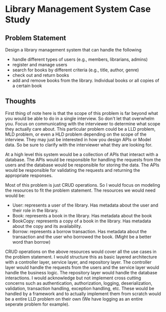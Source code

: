 # Library Management System Case Study
## Problem Statement
Design a library management system that can handle the following
- handle different types of users (e.g., members, librarians, admins)
- register and manage users
- search for books by different criteria (e.g., title, author, genre)
- check out and return books
- add and remove books from the library. Individual books or all copies of a certain book
## Thoughts
First thing of note here is that the scope of this problem is far beyond what you would be able to do in a single interview. So don't let that overwhelm you. Focus on communicating with the interviewer to determine what scope they actually care about.
This particular problem could be a LLD problem, MLD problem, or even a HLD problem depending on the scope of the interview. They may just be interested in how you design APIs or Model data. So be sure to clarify with the interviewer what they are looking for.

At a high level this system would be a collection of APIs that interact with a database. The APIs would be responsible for handling the requests from the users and the database would be responsible for storing the data. The APIs would be responsible for validating the requests and returning the appropriate responses.

Most of this problem is just CRUD operations. So I would focus on modeling the resources to fit the problem statement.
The resources we would need would be:
- User: represents a user of the library. Has metadata about the user and their role in the library.
- Book: represents a book in the library. Has metadata about the book
- BookCopy: represents a copy of a book in the library. Has metadata about the copy and its availability.
- Borrow: represents a borrow transaction. Has metadata about the transaction and the user who borrowed the book. (Might be a better word than borrow)

CRUD operations on the above resources would cover all the use cases in the problem statement.
I would structure this as basic layered architecture with a controller layer, service layer, and repository layer. The controller layer would handle the requests from the users and the service layer would handle the business logic. The repository layer would handle the database interactions.
I would acknowledge but not implement cross cutting concerns such as authentication, authorization, logging, deserialization, validation, transaction handling, exception handling, etc. These would be handled by a framework and to actually implement them from scratch would be a entire LLD problem on their own (We have logging as an entire seperate problem for example).

